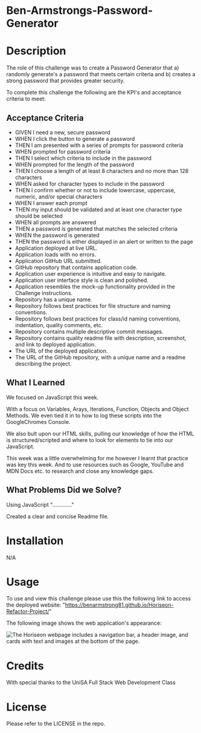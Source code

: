 # Ben-Armstrongs-Password-Generator

# Description

The role of this challenge was to create a Password Generator that a) randomly generate's a password that meets certain criteria and b) creates a strong password that provides greater security.

To complete this challenge the following are the KPI's and acceptance criteria to meet:
## Acceptance Criteria
  * GIVEN I need a new, secure password
  * WHEN I click the button to generate a password
  * THEN I am presented with a series of prompts for password criteria
  * WHEN prompted for password criteria
  * THEN I select which criteria to include in the password
  * WHEN prompted for the length of the password
  * THEN I choose a length of at least 8 characters and no more than 128 characters
  * WHEN asked for character types to include in the password
  * THEN I confirm whether or not to include lowercase, uppercase, numeric, and/or special characters
  * WHEN I answer each prompt
  * THEN my input should be validated and at least one character type should be selected
  * WHEN all prompts are answered
  * THEN a password is generated that matches the selected criteria
  * WHEN the password is generated
  * THEN the password is either displayed in an alert or written to the page
  * Application deployed at live URL.
  * Application loads with no errors.
  * Application GitHub URL submitted.
  * GitHub repository that contains application code.
  * Application user experience is intuitive and easy to navigate.
  * Application user interface style is clean and polished.
  * Application resembles the mock-up functionality provided in the Challenge instructions.
  * Repository has a unique name.
  * Repository follows best practices for file structure and naming conventions.
  * Repository follows best practices for class/id naming conventions, indentation, quality comments, etc.
  * Repository contains multiple descriptive commit messages.
  * Repository contains quality readme file with description, screenshot, and link to deployed application.
  * The URL of the deployed application.
  * The URL of the GitHub repository, with a unique name and a readme describing the project.
  

  ## What I Learned
  We focused on JavaScript this week. 
  
  With a focus on Variables, Arays, Iterations, Function, Objects and Object Methods. We even tied it in to how to log these scripts into the GoogleChromes Console. 

  We also bult upon our HTML skills, pulling our knowledge of how the HTML is structured/scripted and where to look for elements to tie into our JavaScript.

  This week was a little overwhelming for me however I learnt that practice was key this week. And to use resources such as Google, YouTube and MDN Docs etc. to research and close any knowledge gaps.

  ## What Problems Did we Solve?
  Using JavaScript "............."

  Created a clear and concise Readme file.

# Installation

N/A

# Usage
To use and view this challenge please use this the following link to access the deployed website: "https://benarmstrong81.github.io/Horiseon-Refactor-Project/" 

The following image shows the web application's appearance:

![The Horiseon webpage includes a navigation bar, a header image, and cards with text and images at the bottom of the page.](./Assets/images/Armstrong%2C%20Ben%20-%20Horiseon-Refactor-Project.png)

# Credits
With special thanks to the UniSA Full Stack Web Development Class

# License

Please refer to the LICENSE in the repo.
